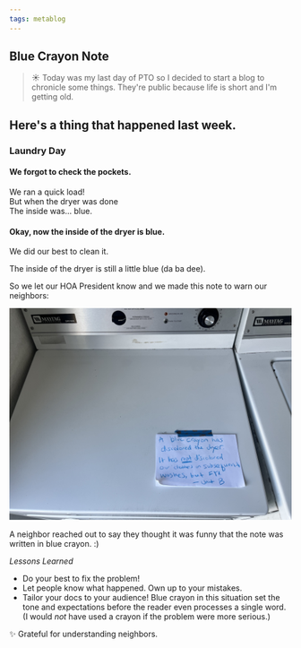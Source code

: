 ```yaml
---
tags: metablog
---
```


## Blue Crayon Note

> ☀️ Today was my last day of PTO so I decided to start a blog to chronicle some things. They're public because life is short and I'm getting old.

Here's a thing that happened last week. 
---

### Laundry Day

#### We forgot to check the pockets. 

We ran a quick load!  
But when the dryer was done  
The inside was... blue.

#### Okay, now the inside of the dryer is blue.
We did our best to clean it.

The inside of the dryer is still a little blue (da ba dee). 

So we let our HOA President know and we made this note to warn our neighbors: 

![There's a sheet of white printer paper posted to the top of a dryer. The note on it is written with what appears to be a blue crayon and the text reads: "A blue crayon has discolored the dryer. It has not discolored our clothes on subsequent washes, but FYI. - Unit B"](/img/posts/2025/blue-crayon-note.png)

A neighbor reached out to say they thought it was funny that the note was written in blue crayon. :) 

*Lessons Learned*
* Do your best to fix the problem! 
* Let people know what happened. Own up to your mistakes. 
* Tailor your docs to your audience! Blue crayon in this situation set the tone and expectations before the reader even processes a single word. (I would _not_ have used a crayon if the problem were more serious.)

✨ Grateful for understanding neighbors.